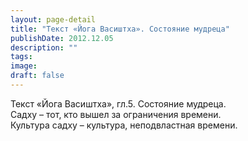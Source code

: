 ```yaml
---
layout: page-detail
title: "Текст «Йога Васиштха». Состояние мудреца"
publishDate: 2012.12.05
description: ""
tags:
image:
draft: false
---
```


 Текст «Йога Васиштха», гл.5\. Состояние мудреца.   
Садху – тот, кто вышел за ограничения времени.  
Культура садху – культура, неподвластная времени.  

  
